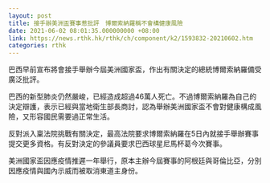 ```yaml
---
layout: post
title: 接手辦美洲盃賽事惹批評　博爾索納羅稱不會構健康風險
date: 2021-06-02 08:01:35.000000000 +08:00
link: https://news.rthk.hk/rthk/ch/component/k2/1593832-20210602.htm
categories: rthk
---
```


巴西早前宣布將會接手舉辦今屆美洲國家盃，作出有關決定的總統博爾索納羅備受廣泛批評。

巴西的新型肺炎仍然嚴峻，已經造成超過46萬人死亡。不過博爾索納羅為自己的決定辯護，表示已經與當地衛生部長商討，認為舉辦美洲國家盃不會對健康構成風險，又形容國民需要過正常生活。

反對派入稟法院挑戰有關決定，最高法院要求博爾索納羅在5日內就接手舉辦賽事提交更多資格。有反對決定的參議員要求巴西球星尼馬杯葛今次賽事。

美洲國家盃因應疫情推遲一年舉行，原本主辦今屆賽事的阿根廷與哥倫比亞，分別因應疫情與國內示威而被取消東道主身份。
